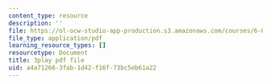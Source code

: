 ```yaml
---
content_type: resource
description: ''
file: https://ol-ocw-studio-app-production.s3.amazonaws.com/courses/6-0001-introduction-to-computer-science-and-programming-in-python-fall-2016/a4a712663fab1d42f16f73bc5eb61a22_FKp-6sojt9A.pdf
file_type: application/pdf
learning_resource_types: []
resourcetype: Document
title: 3play pdf file
uid: a4a71266-3fab-1d42-f16f-73bc5eb61a22
---
```

